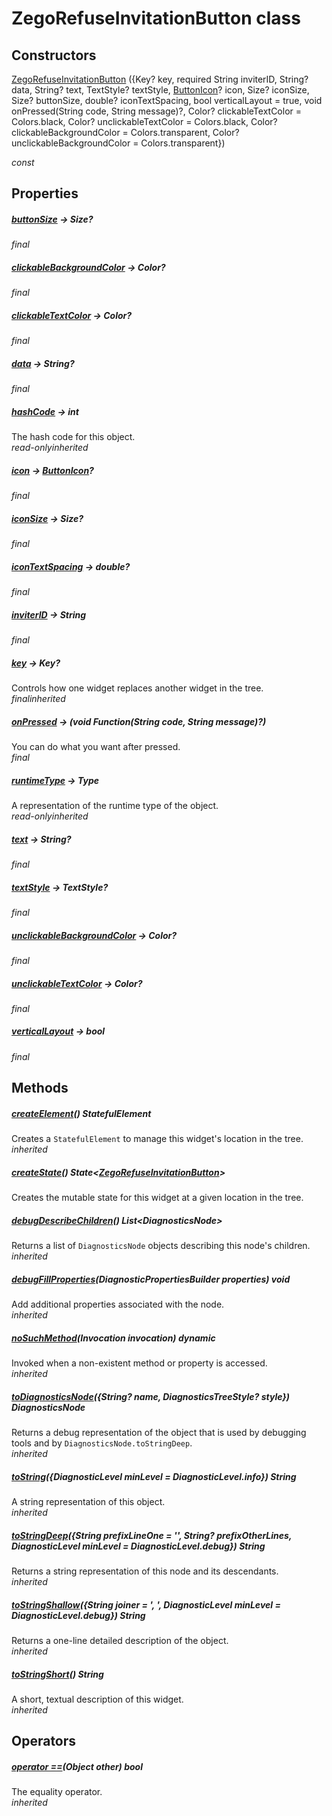 


# ZegoRefuseInvitationButton class













## Constructors

[ZegoRefuseInvitationButton](../zego_uikit_prebuilt_live_audio_room/ZegoRefuseInvitationButton/ZegoRefuseInvitationButton.md) ({Key? key, required String inviterID, String? data, String? text, TextStyle? textStyle, [ButtonIcon](../zego_uikit_prebuilt_live_audio_room/ButtonIcon-class.md)? icon, Size? iconSize, Size? buttonSize, double? iconTextSpacing, bool verticalLayout = true, void onPressed(String code, String message)?, Color? clickableTextColor = Colors.black, Color? unclickableTextColor = Colors.black, Color? clickableBackgroundColor = Colors.transparent, Color? unclickableBackgroundColor = Colors.transparent})

  _const_ 


## Properties

##### [buttonSize](../zego_uikit_prebuilt_live_audio_room/ZegoRefuseInvitationButton/buttonSize.md) &#8594; Size?



  
_<span class="feature">final</span>_



##### [clickableBackgroundColor](../zego_uikit_prebuilt_live_audio_room/ZegoRefuseInvitationButton/clickableBackgroundColor.md) &#8594; Color?



  
_<span class="feature">final</span>_



##### [clickableTextColor](../zego_uikit_prebuilt_live_audio_room/ZegoRefuseInvitationButton/clickableTextColor.md) &#8594; Color?



  
_<span class="feature">final</span>_



##### [data](../zego_uikit_prebuilt_live_audio_room/ZegoRefuseInvitationButton/data.md) &#8594; String?



  
_<span class="feature">final</span>_



##### [hashCode](../zego_uikit_prebuilt_live_audio_room/ZegoRefuseInvitationButton/hashCode.md) &#8594; int



The hash code for this object.  
_<span class="feature">read-only</span><span class="feature">inherited</span>_



##### [icon](../zego_uikit_prebuilt_live_audio_room/ZegoRefuseInvitationButton/icon.md) &#8594; [ButtonIcon](../zego_uikit_prebuilt_live_audio_room/ButtonIcon-class.md)?



  
_<span class="feature">final</span>_



##### [iconSize](../zego_uikit_prebuilt_live_audio_room/ZegoRefuseInvitationButton/iconSize.md) &#8594; Size?



  
_<span class="feature">final</span>_



##### [iconTextSpacing](../zego_uikit_prebuilt_live_audio_room/ZegoRefuseInvitationButton/iconTextSpacing.md) &#8594; double?



  
_<span class="feature">final</span>_



##### [inviterID](../zego_uikit_prebuilt_live_audio_room/ZegoRefuseInvitationButton/inviterID.md) &#8594; String



  
_<span class="feature">final</span>_



##### [key](../zego_uikit_prebuilt_live_audio_room/ZegoRefuseInvitationButton/key.md) &#8594; Key?



Controls how one widget replaces another widget in the tree.  
_<span class="feature">final</span><span class="feature">inherited</span>_



##### [onPressed](../zego_uikit_prebuilt_live_audio_room/ZegoRefuseInvitationButton/onPressed.md) &#8594; (void Function(String code, String message)?)



You can do what you want after pressed.  
_<span class="feature">final</span>_



##### [runtimeType](../zego_uikit_prebuilt_live_audio_room/ZegoRefuseInvitationButton/runtimeType.md) &#8594; Type



A representation of the runtime type of the object.  
_<span class="feature">read-only</span><span class="feature">inherited</span>_



##### [text](../zego_uikit_prebuilt_live_audio_room/ZegoRefuseInvitationButton/text.md) &#8594; String?



  
_<span class="feature">final</span>_



##### [textStyle](../zego_uikit_prebuilt_live_audio_room/ZegoRefuseInvitationButton/textStyle.md) &#8594; TextStyle?



  
_<span class="feature">final</span>_



##### [unclickableBackgroundColor](../zego_uikit_prebuilt_live_audio_room/ZegoRefuseInvitationButton/unclickableBackgroundColor.md) &#8594; Color?



  
_<span class="feature">final</span>_



##### [unclickableTextColor](../zego_uikit_prebuilt_live_audio_room/ZegoRefuseInvitationButton/unclickableTextColor.md) &#8594; Color?



  
_<span class="feature">final</span>_



##### [verticalLayout](../zego_uikit_prebuilt_live_audio_room/ZegoRefuseInvitationButton/verticalLayout.md) &#8594; bool



  
_<span class="feature">final</span>_





## Methods

##### [createElement](../zego_uikit_prebuilt_live_audio_room/ZegoRefuseInvitationButton/createElement.md)() StatefulElement



Creates a <code>StatefulElement</code> to manage this widget's location in the tree.  
_<span class="feature">inherited</span>_



##### [createState](../zego_uikit_prebuilt_live_audio_room/ZegoRefuseInvitationButton/createState.md)() State&lt;[ZegoRefuseInvitationButton](../zego_uikit_prebuilt_live_audio_room/ZegoRefuseInvitationButton-class.md)>



Creates the mutable state for this widget at a given location in the tree.  




##### [debugDescribeChildren](../zego_uikit_prebuilt_live_audio_room/ZegoRefuseInvitationButton/debugDescribeChildren.md)() List&lt;DiagnosticsNode>



Returns a list of <code>DiagnosticsNode</code> objects describing this node's
children.  
_<span class="feature">inherited</span>_



##### [debugFillProperties](../zego_uikit_prebuilt_live_audio_room/ZegoRefuseInvitationButton/debugFillProperties.md)(DiagnosticPropertiesBuilder properties) void



Add additional properties associated with the node.  
_<span class="feature">inherited</span>_



##### [noSuchMethod](../zego_uikit_prebuilt_live_audio_room/ZegoRefuseInvitationButton/noSuchMethod.md)(Invocation invocation) dynamic



Invoked when a non-existent method or property is accessed.  
_<span class="feature">inherited</span>_



##### [toDiagnosticsNode](../zego_uikit_prebuilt_live_audio_room/ZegoRefuseInvitationButton/toDiagnosticsNode.md)({String? name, DiagnosticsTreeStyle? style}) DiagnosticsNode



Returns a debug representation of the object that is used by debugging
tools and by <code>DiagnosticsNode.toStringDeep</code>.  
_<span class="feature">inherited</span>_



##### [toString](../zego_uikit_prebuilt_live_audio_room/ZegoRefuseInvitationButton/toString.md)({DiagnosticLevel minLevel = DiagnosticLevel.info}) String



A string representation of this object.  
_<span class="feature">inherited</span>_



##### [toStringDeep](../zego_uikit_prebuilt_live_audio_room/ZegoRefuseInvitationButton/toStringDeep.md)({String prefixLineOne = '', String? prefixOtherLines, DiagnosticLevel minLevel = DiagnosticLevel.debug}) String



Returns a string representation of this node and its descendants.  
_<span class="feature">inherited</span>_



##### [toStringShallow](../zego_uikit_prebuilt_live_audio_room/ZegoRefuseInvitationButton/toStringShallow.md)({String joiner = ', ', DiagnosticLevel minLevel = DiagnosticLevel.debug}) String



Returns a one-line detailed description of the object.  
_<span class="feature">inherited</span>_



##### [toStringShort](../zego_uikit_prebuilt_live_audio_room/ZegoRefuseInvitationButton/toStringShort.md)() String



A short, textual description of this widget.  
_<span class="feature">inherited</span>_





## Operators

##### [operator ==](../zego_uikit_prebuilt_live_audio_room/ZegoRefuseInvitationButton/operator_equals.md)(Object other) bool



The equality operator.  
_<span class="feature">inherited</span>_















